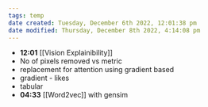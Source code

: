 ```yaml
---
tags: temp
date created: Tuesday, December 6th 2022, 12:01:38 pm
date modified: Thursday, December 8th 2022, 4:14:08 pm
---
```

- **12:01** [[Vision Explainibility]]
- No of pixels removed vs metric
- replacement for attention using gradient based
- gradient - likes
- tabular
- **04:33** [[Word2vec]] with gensim

